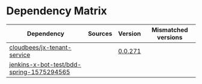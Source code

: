 # Dependency Matrix

Dependency | Sources | Version | Mismatched versions
---------- | ------- | ------- | -------------------
[cloudbees/jx-tenant-service](https://github.com/cloudbees/jx-tenant-service) |  | [0.0.271](https://github.com/cloudbees/jx-tenant-service/releases/tag/v0.0.271) | 
[jenkins-x-bot-test/bdd-spring-1575294565](https://github.com/jenkins-x-bot-test/bdd-spring-1575294565.git) |  | []() | 
